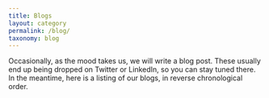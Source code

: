 ```yaml
---
title: Blogs
layout: category
permalink: /blog/
taxonomy: blog
---
```


Occasionally, as the mood takes us, we will write a blog post. These usually end up being dropped on Twitter or LinkedIn, so you can stay tuned there. In the meantime, here is a listing of our blogs, in reverse chronological order.
